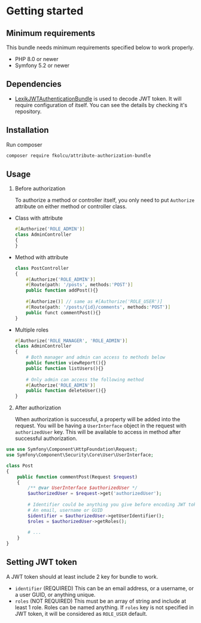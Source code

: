 Getting started
=============

Minimum requirements
-------------------

This bundle needs minimum requirements specified below to work properly.

- PHP 8.0 or newer
- Symfony 5.2 or newer

Dependencies
-------------

- [LexikJWTAuthenticationBundle](https://github.com/lexik/LexikJWTAuthenticationBundle) is used to decode JWT token.
  It will require configuration of itself. You can see the details by checking it's repository.

Installation
-----------

Run composer

```bash
composer require fkolcu/attribute-authorization-bundle
```

Usage
-----

1. Before authorization

   To authorize a method or controller itself, you only need to put
   `Authorize` attribute on either method or controller class.

- Class with attribute

  ```php
  #[Authorize('ROLE_ADMIN')]
  class AdminController 
  {
  }
  ```

- Method with attribute

  ```php
  class PostController
  {
      #[Authorize('ROLE_ADMIN')]
      #[Route(path: '/posts', methods:'POST')]
      public function addPost(){}
      
      #[Authorize()] // same as #[Authorize('ROLE_USER')]
      #[Route(path: '/posts/{id}/comments', methods:'POST')]
      public funct commentPost(){}
  }
  ```

- Multiple roles

  ```php
  #[Authorize('ROLE_MANAGER', 'ROLE_ADMIN')]
  class AdminController
  {
      # Both manager and admin can access to methods below
      public function viewReport(){}
      public function listUsers(){}
      
      # Only admin can access the following method
      #[Authorize('ROLE_ADMIN')]
      public function deleteUser(){}
  }
  ```

2. After authorization

   When authorization is successful, a property will be added into the request.
   You will be having a `UserInterface` object in the request with `authorizedUser` key.
   This will be available to access in method after successful authorization.

```php
use use Symfony\Component\HttpFoundation\Request;
use Symfony\Component\Security\Core\User\UserInterface;

class Post
{
    public function commentPost(Request $request)
    {
        /** @var UserInterface $authorizedUser */
        $authorizedUser = $request->get('authorizedUser');
        
        # Identifier could be anything you give before encoding JWT token
        # An email, username or GUID
        $identifier = $authorizedUser->getUserIdentifier();
        $roles = $authorizedUser->getRoles();
        
        # ...
    }
}
```

Setting JWT token
--------------

A JWT token should at least include 2 key for bundle to work.

- `identifier` (REQUIRED) This can be an email address, or a username, or a user GUID, or anything
  unique.
- `roles` (NOT REQUIRED) This must be an array of string and include at least 1 role.
  Roles can be named anything. If `roles` key is not specified in JWT token, it will be considered
  as `ROLE_USER` default.